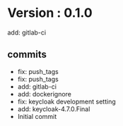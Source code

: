 # Version : 0.1.0

add: gitlab-ci

## commits

* fix: push_tags
* fix: push_tags
* add: gitlab-ci
* add: dockerignore
* fix: keycloak development setting
* add: keycloak-4.7.0.Final
* Initial commit
